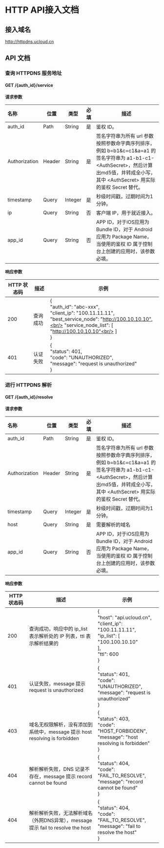 # HTTP API接入文档

## 接入域名

http://httpdns.ucloud.cn

## API 文档

### 查询 HTTPDNS 服务地址

#### GET /{auth_id}/service

**请求参数**

| 名称          | 位置   | 类型    | 必填 | 描述                                                         |
| :------------ | ------ | ------- | ---- | ------------------------------------------------------------ |
| auth_id       | Path   | String  | 是   | 鉴权 ID。                                                    |
| Authorization | Header | String  | 是   | 签名字符串为所有 url 参数按照参数命字典序列排序，例如 b=b1&c=c1&a=a1 的签名字符串为 a1-b1-c1-\<AuthSecret\>，然后计算出md5值，并转成全小写，其中 \<AuthSecret\> 用实际的鉴权 Secret 替代。 |
| timestamp     | Query  | Integer | 是   | 秒级时间戳，过期时间为1分钟。                                |
| ip            | Query  | String  | 否   | 客户端 IP，用于就近接入。                                    |
| app_id        | Query  | String  | 否   | APP ID，对于iOS应用为 Bundle ID，对于 Android 应用为 Package Name，当使用的鉴权 ID 属于控制台上创建的应用时，该参数必填。 |

**响应参数**

| HTTP 状态码 | 描述     | 示例                                                         |
| ----------- | -------- | ------------------------------------------------------------ |
| 200         | 查询成功 | {<br/>  "auth_id": "abc-xxx",<br/>  "client_ip": "100.11.11.11",<br/>  "best_service_node": "http://100.10.10.10",<br/>  "service_node_list": [<br/>    "http://100.10.10.10"<br/>  ]<br/>} |
| 401         | 认证失败 | {<br/>  "status": 401,<br/>  "code": "UNAUTHORIZED",<br/>  "message": "request is unauthorized"<br/>} |

### 进行 HTTPDNS 解析

#### GET /{auth_id}/resolve

**请求参数**

| 名称          | 位置   | 类型    | 必填 | 描述                                                         |
| :------------ | ------ | ------- | ---- | ------------------------------------------------------------ |
| auth_id       | Path   | String  | 是   | 鉴权 ID。                                                    |
| Authorization | Header | String  | 是   | 签名字符串为所有 url 参数按照参数命字典序列排序，例如 b=b1&c=c1&a=a1 的签名字符串为 a1-b1-c1-\<AuthSecret\>，然后计算出md5值，并转成全小写，其中 \<AuthSecret\> 用实际的鉴权 Secret 替代。 |
| timestamp     | Query  | Integer | 是   | 秒级时间戳，过期时间为1分钟。                                |
| host          | Query  | String  | 是   | 需要解析的域名                                               |
| app_id        | Query  | String  | 否   | APP ID，对于iOS应用为 Bundle ID，对于 Android 应用为 Package Name，当使用的鉴权 ID 属于控制台上创建的应用时，该参数必填。 |

**响应参数**

| HTTP 状态码 | 描述                                                         | 示例                                                         |
| ----------- | ------------------------------------------------------------ | ------------------------------------------------------------ |
| 200         | 查询成功，响应中的 ip_list 表示解析处的 IP 列表，ttl 表示解析结果的 | {<br/>  "host": "api.ucloud.cn",<br/>  "client_ip": "100.11.11.11",<br/>  "ip_list": [<br/>    "100.100.10.10"<br/>  ],<br/>  "ttl": 600<br/>} |
| 401         | 认证失败，message 提示 request is unauthorized               | {<br/>  "status": 401,<br/>  "code": "UNAUTHORIZED",<br/>  "message": "request is unauthorized"<br/>} |
| 403         | 域名无权限解析，没有添加到系统中，message 提示 host resolving is forbidden | {<br/>  "status": 403,<br/>  "code": "HOST_FORBIDDEN",<br/>  "message": "host resolving is forbidden"<br/>} |
| 404         | 解析解析失败，DNS 记录不存在，message 提示 record cannot be found | {<br/>  "status": 404,<br/>  "code": "FAIL_TO_RESOLVE",<br/>  "message": "record cannot be found"<br/>} |
| 404         | 解析解析失败，无法解析域名（外网DNS异常），message 提示 fail to resolve the host | {<br/>  "status": 404,<br/>  "code": "FAIL_TO_RESOLVE",<br/>  "message": "fail to resolve the host"<br/>} |

